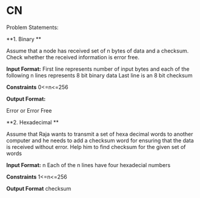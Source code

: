 # CN

Problem Statements:

**1. Binary **

Assume that a node has received set of n bytes of data and a checksum. Check whether the received information is error free.

**Input Format:**
First line represents number of input bytes and each of the following n lines represents 8 bit binary data Last line is an 8 bit checksum

**Constraints**
0<=n<=256

**Output Format:**

Error or Error Free

**2. Hexadecimal **

Assume that Raja wants to transmit a set of hexa decimal words to another computer and he needs to add a checksum word for ensuring that the data is received without error. Help him to find checksum for the given set of words

**Input Format:**
n Each of the n lines have four hexadecial numbers

**Constraints**
1<=n<=256

**Output Format**
checksum
